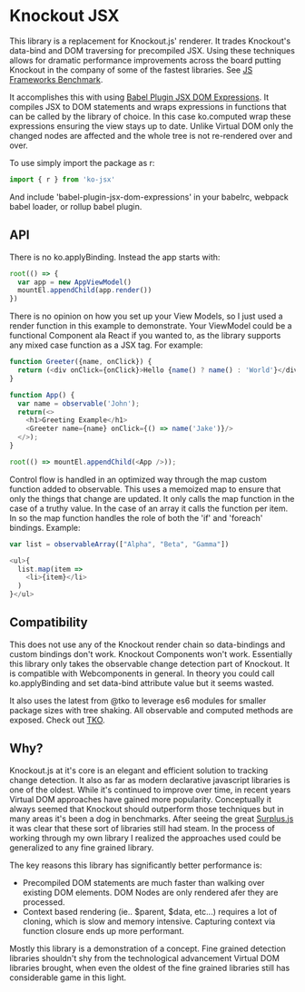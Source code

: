 # Knockout JSX

This library is a replacement for Knockout.js' renderer. It trades Knockout's data-bind and DOM traversing for precompiled JSX. Using these techniques allows for dramatic performance improvements across the board putting Knockout in the company of some of the fastest libraries. See [JS Frameworks Benchmark](https://github.com/krausest/js-framework-benchmark).

It accomplishes this with using [Babel Plugin JSX DOM Expressions](https://github.com/ryansolid/babel-plugin-jsx-dom-expressions). It compiles JSX to DOM statements and wraps expressions in functions that can be called by the library of choice. In this case ko.computed wrap these expressions ensuring the view stays up to date. Unlike Virtual DOM only the changed nodes are affected and the whole tree is not re-rendered over and over.

To use simply import the package as r:

```js
import { r } from 'ko-jsx'
```

And include 'babel-plugin-jsx-dom-expressions' in your babelrc, webpack babel loader, or rollup babel plugin.

## API

There is no ko.applyBinding. Instead the app starts with:

```js
root(() => {
  var app = new AppViewModel()
  mountEl.appendChild(app.render())
})
```

There is no opinion on how you set up your View Models, so I just used a render function in this example to demonstrate. Your ViewModel could be a functional Component ala React if you wanted to, as the library supports any mixed case function as a JSX tag. For example:

```js
function Greeter({name, onClick}) {
  return (<div onClick={onClick}>Hello {name() ? name() : 'World'}</div>);
}

function App() {
  var name = observable('John');
  return(<>
    <h1>Greeting Example</h1>
    <Greeter name={name} onClick={() => name('Jake')}/>
  </>);
}

root(() => mountEl.appendChild(<App />));
```

Control flow is handled in an optimized way through the map custom function added to observable. This uses a memoized map to ensure that only the things that change are updated. It only calls the map function in the case of a truthy value. In the case of an array it calls the function per item. In so the map function handles the role of both the 'if' and 'foreach' bindings. Example:

```js
var list = observableArray(["Alpha", "Beta", "Gamma"])

<ul>{
  list.map(item =>
    <li>{item}</li>
  )
}</ul>
```

## Compatibility

This does not use any of the Knockout render chain so data-bindings and custom bindings don't work. Knockout Components won't work. Essentially this library only takes the observable change detection part of Knockout. It is compatible with Webcomponents in general. In theory you could call ko.applyBinding and set data-bind attribute value but it seems wasted.

It also uses the latest from @tko to leverage es6 modules for smaller package sizes with tree shaking. All observable and computed methods are exposed. Check out [TKO](https://www.tko.io/).

## Why?

Knockout.js at it's core is an elegant and efficient solution to tracking change detection. It also as far as modern declarative javascript libraries is one of the oldest.  While it's continued to improve over time, in recent years Virtual DOM approaches have gained more popularity. Conceptually it always seemed that Knockout should outperform those techniques but in many areas it's been a dog in benchmarks.  After seeing the great [Surplus.js](https://github.com/adamhaile/surplus) it was clear that these sort of libraries still had steam. In the process of working through my own library I realized the approaches used could be generalized to any fine grained library.

The key reasons this library has significantly better performance is:
* Precompiled DOM statements are much faster than walking over existing DOM elements. DOM Nodes are only rendered afer they are processed.
* Context based rendering (ie.. $parent, $data, etc...) requires a lot of cloning, which is slow and memory intensive. Capturing context via function closure ends up more performant.

Mostly this library is a demonstration of a concept. Fine grained detection libraries shouldn't shy from the technological advancement Virtual DOM libraries brought, when even the oldest of the fine grained libraries still has considerable game in this light.